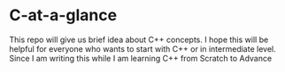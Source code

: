 # C-at-a-glance
This repo will give us brief idea about C++ concepts. I hope this will be helpful for everyone who wants to start with C++ or in intermediate level. Since I am writing this while I am learning C++ from Scratch to Advance 
